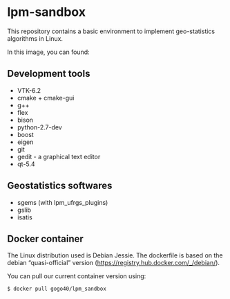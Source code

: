 # lpm-sandbox
This repository contains a basic environment to implement geo-statistics algorithms in Linux.

In this image, you can found:

Development tools
-----------------------

* VTK-6.2
* cmake + cmake-gui
* g++
* flex
* bison
* python-2.7-dev
* boost
* eigen
* git
* gedit - a graphical text editor
* qt-5.4

Geostatistics softwares
----------------------------

* sgems (with lpm_ufrgs_plugins)
* gslib
* isatis


Docker container
----------------

The Linux distribution used is Debian Jessie. The dockerfile is based on the debian “quasi-official” version (https://registry.hub.docker.com/_/debian/).


You can pull our current container version using:

```
$ docker pull gogo40/lpm_sandbox
```
